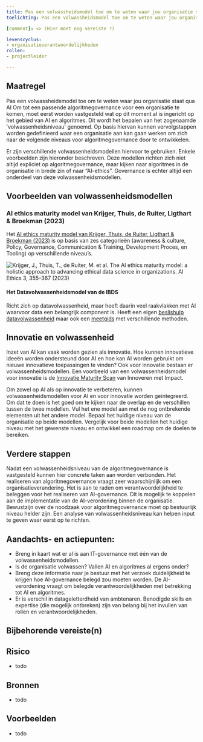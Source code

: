 ```yaml
---
title: Pas een volwassheidsmodel toe om te weten waar jou organisatie staat qua AI
toelichting: Pas een volwassheidsmodel toe om te weten waar jou organisatie staat qua AI

[comment]: <> (Hier moet nog vereiste ?) 

levenscyclus:
- organisatieverantwoordelijkheden
rollen:
- projectleider

---
```


<!-- tags -->

## Maatregel
Pas een volwassheidsmodel toe om te weten waar jou organisatie staat qua AI
Om tot een passende algoritmegovernance voor een organisatie te komen, moet eerst worden vastgesteld wat op dit moment al is ingericht op het gebied van AI en algoritmes. 
Dit wordt het bepalen van het zogenaamde 'volwassenheidsniveau' genoemd. 
Op basis hiervan kunnen vervolgstappen worden gedefinieerd waar een organisatie aan kan gaan werken om zich naar de volgende niveaus voor algoritmegovernance door te ontwikkelen. 

Er zijn verschillende volwassenheidsmodellen hiervoor te gebruiken. Enkele voorbeelden zijn hieronder beschreven. 
Deze modellen richten zich niet altijd expliciet op algoritmegovernance, maar kijken naar algoritmes in de organisatie in brede zin of naar “AI-ethics”. 
Governance is echter altijd een onderdeel van deze volwassenheidsmodellen.

## Voorbeelden van volwassenheidsmodellen

### AI ethics maturity model van Krijger, Thuis, de Ruiter, Ligthart & Broekman (2023)
Het [AI ethics maturity model van Krijger, Thuis, de Ruiter, Ligthart & Broekman (2023)](https://link.springer.com/article/10.1007/s43681-022-00228-7) is op basis van zes categorieën (awareness & culture, Policy, Governance, Communication & Training, Development Proces, en Tooling) op verschillende niveau’s. 

![Krijger, J., Thuis, T., de Ruiter, M. et al. The AI ethics maturity model: a holistic approach to advancing ethical data science in organizations. AI Ethics 3, 355–367 (2023)](https://github.com/user-attachments/assets/07860cdc-9d6c-46f4-aace-cfcdf71e114d)

#### Het Datavolwassenheidsmodel van de IBDS
Richt zich op datavolwassenheid, maar heeft daarin veel raakvlakken met AI waarvoor data een belangrijk component is. 
Heeft een eigen [beslishulp datavolwassenheid](https://realisatieibds.nl/groups/view/c23ab74c-adb4-424e-917d-773a37968efe/kenniscentrum-van-de-ibds/wiki/view/2447d2a8-6c48-468d-9739-00772688853f/beslishulp-datavolwassenheid) maar ook een [meetgids](https://realisatieibds.nl/page/view/ad94d97c-4d48-443c-aedd-235b2d0ca8b6/wegwijzer-volwassenheidsmodellen) met verschillende methoden.

## Innovatie en volwassenheid

Inzet van AI kan vaak worden gezien als innovatie. 
Hoe kunnen innovatieve ideeën worden ondersteund door AI en hoe kan AI worden gebruikt om nieuwe innovatieve toepassingen te vinden? 
Ook voor innovatie bestaan er volwassenheidsmodellen. 
Een voorbeeld van een volwassenheidsmodel voor innovatie is de [Innovatie Maturity Scan](https://www.rijksorganisatieodi.nl/innoveren-met-impact/onze-services/innovatie-maturity-scan) van Innoveren met Impact. 
 
Om zowel op AI als op innovatie te verbeteren, kunnen volwassenheidsmodellen voor AI en voor innovatie worden geïntegreerd. 
Om dat te doen is het goed om te kijken naar de overlap en de verschillen tussen de twee modellen. 
Vul het ene model aan met de nog ontbrekende elementen uit het andere model. 
Bepaal het huidige niveau van de organisatie op beide modellen. 
Vergelijk voor beide modellen het huidige niveau met het gewenste niveau en ontwikkel een roadmap om de doelen te bereiken. 

## Verdere stappen
Nadat een volwassenheidsniveau van de algoritmegovernance is vastgesteld kunnen hier concrete taken aan worden verbonden. 
Het realiseren van algoritmegovernance vraagt zeer waarschijnlijk om een organisatieverandering. 
Het is aan te raden om verantwoordelijkheid te beleggen voor het realiseren van AI-governance. 
Dit is mogelijk te koppelen aan de implementatie van de AI-verordening binnen de organisatie. 
Bewustzijn over de noodzaak voor algoritmegovernance moet op bestuurlijk niveau helder zijn. 
Een analyse van volwassenheidsniveau kan helpen input te geven waar eerst op te richten.

## Aandachts- en actiepunten:
- Breng in kaart wat er al is aan IT-governance met één van de volwassenheidsmodellen.
- Is de organisatie volwassen? Vallen AI en algoritmes al ergens onder? 
- Breng deze informatie naar je bestuur met het verzoek duidelijkheid te krijgen hoe AI-governance belegd zou moeten worden. De AI-verordening vraagt om belegde verantwoordelijkheden met betrekking tot AI en algoritmes.
- Er is verschil in datageletterdheid van ambtenaren. Benodigde skills en expertise (die mogelijk ontbreken) zijn van belang bij het invullen van rollen en verantwoordelijkheden.

## Bijbehorende vereiste(n)

<!-- list_vereisten_on_maatregelen_page -->

## Risico
-  todo
## Bronnen
- todo
## Voorbeelden
- todo
